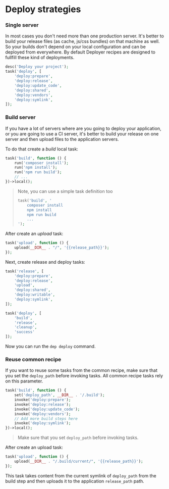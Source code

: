 # Deploy strategies

### Single server

In most cases you don't need more than one production server.
It's better to build your release files (as cache, js/css bundles) on that machine as well. 
So your builds don't depend on your local configuration and can be deployed from everywhere.
By default Deployer recipes are designed to fullfill these kind of deployments.  

~~~php
desc('Deploy your project');
task('deploy', [
    'deploy:prepare',
    'deploy:release',
    'deploy:update_code',
    'deploy:shared',
    'deploy:vendors',
    'deploy:symlink',
]);
~~~

### Build server

If you have a lot of servers where are you going to deploy your application, or you are going to use a CI server,
it's better to build your release on one server and then upload files to the application servers.

To do that create a _build_ local task:

~~~php
task('build', function () {
    run('composer install');
    run('npm install');
    run('npm run build');
    // ...
})->local();
~~~

> Note, you can use a simple task definition too
> ~~~php
> task('build', '
>     composer install
>     npm install
>     npm run build    
>     ...        
> ');
> ~~~

After create an _upload_ task:

~~~php
task('upload', function () {
    upload(__DIR__ . "/", '{{release_path}}');
});
~~~


Next, create release and deploy tasks:

~~~php
task('release', [
    'deploy:prepare',
    'deploy:release',
    'upload',
    'deploy:shared',
    'deploy:writable',
    'deploy:symlink',
]);

task('deploy', [
    'build',
    'release',
    'cleanup',
    'success'
]);
~~~

Now you can run the `dep deploy` command.

### Reuse common recipe

If you want to reuse some tasks from the common recipe, make sure that you set the `deploy_path` before invoking tasks.
All common recipe tasks rely on this parameter.

~~~php
task('build', function () {
    set('deploy_path', __DIR__ . '/.build');
    invoke('deploy:prepare');
    invoke('deploy:release');
    invoke('deploy:update_code');
    invoke('deploy:vendors');
    // Add more build steps here
    invoke('deploy:symlink');
})->local();
~~~

> Make sure that you set `deploy_path` before invoking tasks.

After create an upload task:

~~~php
task('upload', function () {
    upload(__DIR__ . "/.build/current/", '{{release_path}}');
});
~~~

This task takes content from the current symlink of `deploy_path` from the build step and then uploads it to the application `release_path` path.
